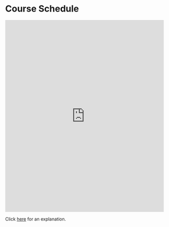 # Course Schedule

<iframe src="https://leetcode.com/playground/VMDvYWq2/shared" frameBorder="0" width="100%" height="610"></iframe>

Click [here](Explanation.md) for an explanation.

